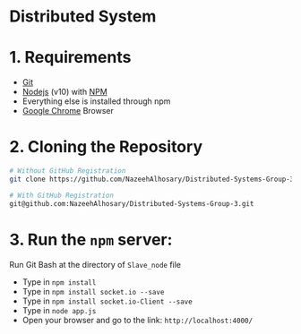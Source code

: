 # Distributed System

# 1. Requirements
* [Git](https://git-scm.com/) 
* [Nodejs](https://nodejs.org/en/) (v10) with [NPM](https://www.npmjs.com/)
* Everything else is installed through npm
* [Google Chrome](https://www.google.com/chrome/) Browser


# 2. Cloning the Repository

```bash
# Without GitHub Registration
git clone https://github.com/NazeehAlhosary/Distributed-Systems-Group-3.git

# With GitHub Registration
git@github.com:NazeehAlhosary/Distributed-Systems-Group-3.git
```
# 3. Run the ```npm``` server:

   Run Git Bash at the directory of ```Slave_node``` file  
   * Type in ```npm install```
   * Type in ```npm install socket.io --save```
   * Type in ```npm install socket.io-Client --save```
   * Type in ```node app.js```
   * Open your browser and go to the link: ```http://localhost:4000/```
